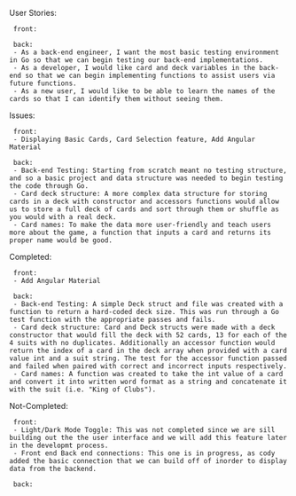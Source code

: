 User Stories:

     front:
  
     back:
     - As a back-end engineer, I want the most basic testing environment in Go so that we can begin testing our back-end implementations.
     - As a developer, I would like card and deck variables in the back-end so that we can begin implementing functions to assist users via future functions.
     - As a new user, I would like to be able to learn the names of the cards so that I can identify them without seeing them.
  
Issues:

     front:
     - Displaying Basic Cards, Card Selection feature, Add Angular Material

     back:
     - Back-end Testing: Starting from scratch meant no testing structure, and so a basic project and data structure was needed to begin testing the code through Go.
     - Card deck structure: A more complex data structure for storing cards in a deck with constructor and accessors functions would allow us to store a full deck of cards and sort through them or shuffle as you would with a real deck.
     - Card names: To make the data more user-friendly and teach users more about the game, a function that inputs a card and returns its proper name would be good.

Completed:

     front:
     - Add Angular Material

     back:
     - Back-end Testing: A simple Deck struct and file was created with a function to return a hard-coded deck size. This was run through a Go test function with the appropriate passes and fails.
     - Card deck structure: Card and Deck structs were made with a deck constructor that would fill the deck with 52 cards, 13 for each of the 4 suits with no duplicates. Additionally an accessor function would return the index of a card in the deck array when provided with a card value int and a suit string. The test for the accessor function passed and failed when paired with correct and incorrect inputs respectively.
     - Card names: A function was created to take the int value of a card and convert it into written word format as a string and concatenate it with the suit (i.e. "King of Clubs").

Not-Completed:

     front: 
     - Light/Dark Mode Toggle: This was not completed since we are sill building out the the user interface and we will add this feature later in the developmt process.
     - Front end Back end connections: This one is in progress, as cody added the basic connection that we can build off of inorder to display data from the backend.

     back:
